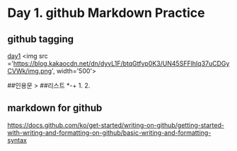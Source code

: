 # Day 1. github Markdown Practice

## github tagging
[day1](./day1/)
<img src ='https://blog.kakaocdn.net/dn/dyvL1F/btqGtfvp0K3/UN45SFFlhIq37uCDGyCVWk/img.png', width='500'>

##인용문 >
##리스트 *-+ 1. 2. 
## markdown for github
https://docs.github.com/ko/get-started/writing-on-github/getting-started-with-writing-and-formatting-on-github/basic-writing-and-formatting-syntax

    
